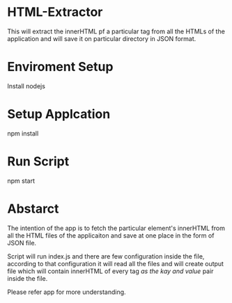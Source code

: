 # HTML-Extractor
This will extract the innerHTML pf a particular tag from all the HTMLs of the application and will save it on particular directory in JSON format.

# Enviroment Setup 
Install nodejs

# Setup Applcation
npm install

# Run Script
npm start 

# Abstarct
The intention of the app is to fetch the particular element's innerHTML from all the HTML files of the applicaiton and save at one place in the form of JSON file.

Script will run index.js and there are few configuration inside the file, according to that configuration it will read all the files and will create output file which will contain innerHTML of every tag *as the kay and value* pair inside the file.

Please refer app for more understanding. 
